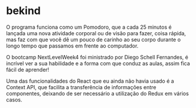 # bekind

O programa funciona como um Pomodoro, que a cada 25 minutos é lançada uma nova atividade corporal ou de visão para fazer, coisa rápida, mas faz com que você dê um pouco de carinho ao seu corpo durante o longo tempo que passamos em frente ao computador.



O bootcamp NextLevelWeek4 foi ministrado por Diego Schell Fernandes, é incrível ver a sua habilidade e a forma com que conduz as aulas, assim fica fácil de aprender!



Uma das funcionalidades do React que eu ainda não havia usado é a Context API, que facilita a transferência de informações entre componentes, deixando de ser necessário a utilização do Redux em vários casos.


